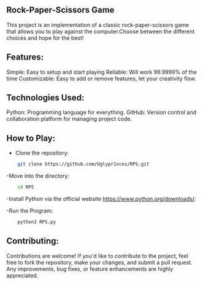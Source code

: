 Rock-Paper-Scissors Game
---------------------------------------------------------------------------------------------------------------------------------------
This project is an implementation of a classic rock-paper-scissors game that allows you to play against the computer.Choose between the different choices and hope for the best!

Features:
---------------------------------------------------------------------------------------------------------------------------------------

Simple: Easy to setup and start playing
Reliable: Will work 99.9999% of the time
Customizable: Easy to add or remove features, let your creativity flow.

Technologies Used:
---------------------------------------------------------------------------------------------------------------------------------------
Python: Programming language for everything.
GitHub: Version control and collaboration platform for managing project code.

How to Play:
---------------------------------------------------------------------------------------------------------------------------------------

- Clone the repository:
```bash
    git clone https://github.com/Uglypr1nces/RPS.git
```

-Move into the directory:
```bash
    cd RPS
```

-Install Python via the official website https://www.python.org/downloads/:

-Run the Program:
```bash
    python3 RPS.py
```

Contributing:
---------------------------------------------------------------------------------------------------------------------------------------
Contributions are welcome! If you'd like to contribute to the project, feel free to fork the repository, make your changes, and submit a pull request.
Any improvements, bug fixes, or feature enhancements are highly appreciated.
